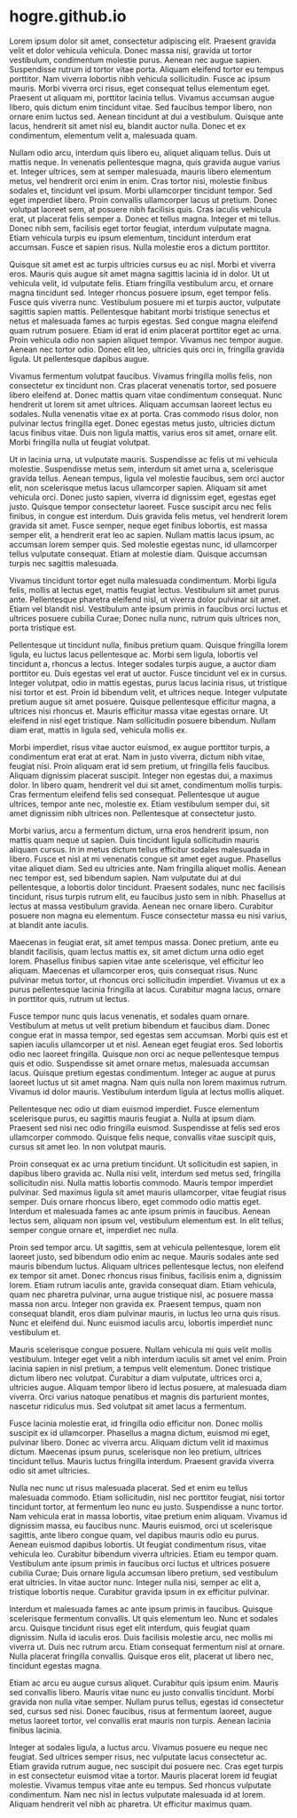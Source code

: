# hogre.github.io


Lorem ipsum dolor sit amet, consectetur adipiscing elit. Praesent gravida velit et dolor vehicula vehicula. Donec massa nisi, gravida ut tortor vestibulum, condimentum molestie purus. Aenean nec augue sapien. Suspendisse rutrum id tortor vitae porta. Aliquam eleifend tortor eu tempus porttitor. Nam viverra lobortis nibh vehicula sollicitudin. Fusce ac ipsum mauris. Morbi viverra orci risus, eget consequat tellus elementum eget. Praesent ut aliquam mi, porttitor lacinia tellus. Vivamus accumsan augue libero, quis dictum enim tincidunt vitae. Sed faucibus tempor libero, non ornare enim luctus sed. Aenean tincidunt at dui a vestibulum. Quisque ante lacus, hendrerit sit amet nisl eu, blandit auctor nulla. Donec et ex condimentum, elementum velit a, malesuada quam.

Nullam odio arcu, interdum quis libero eu, aliquet aliquam tellus. Duis ut mattis neque. In venenatis pellentesque magna, quis gravida augue varius et. Integer ultrices, sem at semper malesuada, mauris libero elementum metus, vel hendrerit orci enim in enim. Cras tortor nisi, molestie finibus sodales et, tincidunt vel ipsum. Morbi ullamcorper tincidunt tempor. Sed eget imperdiet libero. Proin convallis ullamcorper lacus ut pretium. Donec volutpat laoreet sem, at posuere nibh facilisis quis. Cras iaculis vehicula erat, ut placerat felis semper a. Donec et tellus magna. Integer et mi tellus. Donec nibh sem, facilisis eget tortor feugiat, interdum vulputate magna. Etiam vehicula turpis eu ipsum elementum, tincidunt interdum erat accumsan. Fusce et sapien risus. Nulla molestie eros a dictum porttitor.

Quisque sit amet est ac turpis ultricies cursus eu ac nisl. Morbi et viverra eros. Mauris quis augue sit amet magna sagittis lacinia id in dolor. Ut ut vehicula velit, id vulputate felis. Etiam fringilla vestibulum arcu, et ornare magna tincidunt sed. Integer rhoncus posuere ipsum, eget tempor felis. Fusce quis viverra nunc. Vestibulum posuere mi et turpis auctor, vulputate sagittis sapien mattis. Pellentesque habitant morbi tristique senectus et netus et malesuada fames ac turpis egestas. Sed congue magna eleifend quam rutrum posuere. Etiam id erat id enim placerat porttitor eget ac urna. Proin vehicula odio non sapien aliquet tempor. Vivamus nec tempor augue. Aenean nec tortor odio. Donec elit leo, ultricies quis orci in, fringilla gravida ligula. Ut pellentesque dapibus augue.

Vivamus fermentum volutpat faucibus. Vivamus fringilla mollis felis, non consectetur ex tincidunt non. Cras placerat venenatis tortor, sed posuere libero eleifend at. Donec mattis quam vitae condimentum consequat. Nunc hendrerit ut lorem sit amet ultrices. Aliquam accumsan laoreet lectus eu sodales. Nulla venenatis vitae ex at porta. Cras commodo risus dolor, non pulvinar lectus fringilla eget. Donec egestas metus justo, ultricies dictum lacus finibus vitae. Duis non ligula mattis, varius eros sit amet, ornare elit. Morbi fringilla nulla ut feugiat volutpat.

Ut in lacinia urna, ut vulputate mauris. Suspendisse ac felis ut mi vehicula molestie. Suspendisse metus sem, interdum sit amet urna a, scelerisque gravida tellus. Aenean tempus, ligula vel molestie faucibus, sem orci auctor elit, non scelerisque metus lacus ullamcorper sapien. Aliquam sit amet vehicula orci. Donec justo sapien, viverra id dignissim eget, egestas eget justo. Quisque tempor consectetur laoreet. Fusce suscipit arcu nec felis finibus, in congue est interdum. Duis gravida felis metus, vel hendrerit lorem gravida sit amet. Fusce semper, neque eget finibus lobortis, est massa semper elit, a hendrerit erat leo ac sapien. Nullam mattis lacus ipsum, ac accumsan lorem semper quis. Sed molestie egestas nunc, id ullamcorper tellus vulputate consequat. Etiam at molestie diam. Quisque accumsan turpis nec sagittis malesuada.

Vivamus tincidunt tortor eget nulla malesuada condimentum. Morbi ligula felis, mollis at lectus eget, mattis feugiat lectus. Vestibulum sit amet purus ante. Pellentesque pharetra eleifend nisl, ut viverra dolor pulvinar sit amet. Etiam vel blandit nisl. Vestibulum ante ipsum primis in faucibus orci luctus et ultrices posuere cubilia Curae; Donec nulla nunc, rutrum quis ultrices non, porta tristique est.

Pellentesque ut tincidunt nulla, finibus pretium quam. Quisque fringilla lorem ligula, eu luctus lacus pellentesque ac. Morbi sem ligula, lobortis vel tincidunt a, rhoncus a lectus. Integer sodales turpis augue, a auctor diam porttitor eu. Duis egestas vel erat ut auctor. Fusce tincidunt vel ex in cursus. Integer volutpat, odio in mattis egestas, purus lacus lacinia risus, ut tristique nisi tortor et est. Proin id bibendum velit, et ultrices neque. Integer vulputate pretium augue sit amet posuere. Quisque pellentesque efficitur magna, a ultrices nisi rhoncus et. Mauris efficitur massa vitae egestas ornare. Ut eleifend in nisl eget tristique. Nam sollicitudin posuere bibendum. Nullam diam erat, mattis in ligula sed, vehicula mollis ex.

Morbi imperdiet, risus vitae auctor euismod, ex augue porttitor turpis, a condimentum erat erat at erat. Nam in justo viverra, dictum nibh vitae, feugiat nisi. Proin aliquam erat id sem pretium, ut fringilla felis faucibus. Aliquam dignissim placerat suscipit. Integer non egestas dui, a maximus dolor. In libero quam, hendrerit vel dui sit amet, condimentum mollis turpis. Cras fermentum eleifend felis sed consequat. Pellentesque ut augue ultrices, tempor ante nec, molestie ex. Etiam vestibulum semper dui, sit amet dignissim nibh ultrices non. Pellentesque at consectetur justo.

Morbi varius, arcu a fermentum dictum, urna eros hendrerit ipsum, non mattis quam neque ut sapien. Duis tincidunt ligula sollicitudin mauris aliquam cursus. In in metus dictum tellus efficitur sodales malesuada in libero. Fusce et nisl at mi venenatis congue sit amet eget augue. Phasellus vitae aliquet diam. Sed eu ultricies ante. Nam fringilla aliquet mollis. Aenean nec tempor est, sed bibendum sapien. Nam vulputate dui at dui pellentesque, a lobortis dolor tincidunt. Praesent sodales, nunc nec facilisis tincidunt, risus turpis rutrum elit, eu faucibus justo sem in nibh. Phasellus at lectus at massa vestibulum gravida. Aenean nec ornare libero. Curabitur posuere non magna eu elementum. Fusce consectetur massa eu nisi varius, at blandit ante iaculis.

Maecenas in feugiat erat, sit amet tempus massa. Donec pretium, ante eu blandit facilisis, quam lectus mattis ex, sit amet dictum urna odio eget lorem. Phasellus finibus sapien vitae ante scelerisque, vel efficitur leo aliquam. Maecenas et ullamcorper eros, quis consequat risus. Nunc pulvinar metus tortor, ut rhoncus orci sollicitudin imperdiet. Vivamus ut ex a purus pellentesque lacinia fringilla at lacus. Curabitur magna lacus, ornare in porttitor quis, rutrum ut lectus.

Fusce tempor nunc quis lacus venenatis, et sodales quam ornare. Vestibulum at metus ut velit pretium bibendum et faucibus diam. Donec congue erat in massa tempor, sed egestas sem accumsan. Morbi quis est et sapien iaculis ullamcorper ut et nisl. Aenean eget feugiat eros. Sed lobortis odio nec laoreet fringilla. Quisque non orci ac neque pellentesque tempus quis et odio. Suspendisse sit amet ornare metus, malesuada accumsan lacus. Quisque pretium egestas condimentum. Integer ac augue at purus laoreet luctus ut sit amet magna. Nam quis nulla non lorem maximus rutrum. Vivamus id dolor mauris. Vestibulum interdum ligula at lectus mollis aliquet.

Pellentesque nec odio ut diam euismod imperdiet. Fusce elementum scelerisque purus, eu sagittis mauris feugiat a. Nulla at ipsum diam. Praesent sed nisi nec odio fringilla euismod. Suspendisse at felis sed eros ullamcorper commodo. Quisque felis neque, convallis vitae suscipit quis, cursus sit amet leo. In non volutpat mauris.

Proin consequat ex ac urna pretium tincidunt. Ut sollicitudin est sapien, in dapibus libero gravida ac. Nulla nisi velit, interdum sed metus sed, fringilla sollicitudin nisi. Nulla mattis lobortis commodo. Mauris tempor imperdiet pulvinar. Sed maximus ligula sit amet mauris ullamcorper, vitae feugiat risus semper. Duis ornare rhoncus libero, eget commodo odio mattis eget. Interdum et malesuada fames ac ante ipsum primis in faucibus. Aenean lectus sem, aliquam non ipsum vel, vestibulum elementum est. In elit tellus, semper congue ornare et, imperdiet nec nulla.

Proin sed tempor arcu. Ut sagittis, sem at vehicula pellentesque, lorem elit laoreet justo, sed bibendum odio enim ac neque. Mauris sodales ante sed mauris bibendum luctus. Aliquam ultrices pellentesque lectus, non eleifend ex tempor sit amet. Donec rhoncus risus finibus, facilisis enim a, dignissim lorem. Etiam rutrum iaculis ante, gravida consequat diam. Etiam vehicula, quam nec pharetra pulvinar, urna augue tristique nisl, ac posuere massa massa non arcu. Integer non gravida ex. Praesent tempus, quam non consequat blandit, eros diam pulvinar mauris, in luctus leo urna quis risus. Nunc et eleifend dui. Nunc euismod iaculis arcu, lobortis imperdiet nunc vestibulum et.

Mauris scelerisque congue posuere. Nullam vehicula mi quis velit mollis vestibulum. Integer eget velit a nibh interdum iaculis sit amet vel enim. Proin lacinia sapien in nisl pretium, a tempus velit elementum. Donec tristique dictum libero nec volutpat. Curabitur a diam vulputate, ultrices orci a, ultricies augue. Aliquam tempor libero id lectus posuere, at malesuada diam viverra. Orci varius natoque penatibus et magnis dis parturient montes, nascetur ridiculus mus. Sed volutpat sit amet lacus a fermentum.

Fusce lacinia molestie erat, id fringilla odio efficitur non. Donec mollis suscipit ex id ullamcorper. Phasellus a magna dictum, euismod mi eget, pulvinar libero. Donec ac viverra arcu. Aliquam dictum velit id maximus dictum. Maecenas ipsum purus, scelerisque non leo pretium, ultrices tincidunt tellus. Mauris luctus fringilla interdum. Praesent gravida viverra odio sit amet ultricies.

Nulla nec nunc ut risus malesuada placerat. Sed et enim eu tellus malesuada commodo. Etiam sollicitudin, nisl nec porttitor feugiat, nisi tortor tincidunt tortor, at fermentum leo nunc eu justo. Suspendisse a nunc tortor. Nam vehicula erat in massa lobortis, vitae pretium enim aliquam. Vivamus id dignissim massa, eu faucibus nunc. Mauris euismod, orci ut scelerisque sagittis, ante libero congue quam, vel dapibus mauris odio eu purus. Aenean euismod dapibus lobortis. Ut feugiat condimentum risus, vitae vehicula leo. Curabitur bibendum viverra ultricies. Etiam eu tempor quam. Vestibulum ante ipsum primis in faucibus orci luctus et ultrices posuere cubilia Curae; Duis ornare ligula accumsan libero pretium, sed vestibulum erat ultricies. In vitae auctor nunc. Integer nulla nisi, semper ac elit a, tristique lobortis neque. Curabitur gravida ipsum in ex efficitur pulvinar.

Interdum et malesuada fames ac ante ipsum primis in faucibus. Quisque scelerisque fermentum convallis. Ut quis elementum leo. Nunc et sodales arcu. Quisque tincidunt risus eget elit interdum, quis feugiat quam dignissim. Nulla id iaculis eros. Duis facilisis molestie arcu, nec mollis mi viverra ut. Duis nec rutrum arcu. Etiam consequat fermentum nisl at ornare. Nulla placerat fringilla convallis. Quisque eros elit, placerat ut libero nec, tincidunt egestas magna.

Etiam ac arcu eu augue cursus aliquet. Curabitur quis ipsum enim. Mauris sed convallis libero. Mauris vitae nunc eu justo convallis tincidunt. Morbi gravida non nulla vitae semper. Nullam purus tellus, egestas id consectetur sed, cursus sed nisi. Donec faucibus, risus at fermentum laoreet, augue metus laoreet tortor, vel convallis erat mauris non turpis. Aenean lacinia finibus lacinia.

Integer at sodales ligula, a luctus arcu. Vivamus posuere eu neque nec feugiat. Sed ultrices semper risus, nec vulputate lacus consectetur ac. Etiam gravida rutrum augue, nec suscipit dui posuere nec. Cras eget turpis in est consectetur euismod vitae a tortor. Mauris placerat lorem id feugiat molestie. Vivamus tempus vitae ante eu tempus. Sed rhoncus vulputate condimentum. Nam nec nisl in lectus vulputate malesuada id at lorem. Aliquam hendrerit vel nibh ac pharetra. Ut efficitur maximus quam. 
